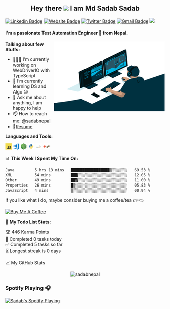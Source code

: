 <h2 align="center"> Hey there <img src="https://media.giphy.com/media/hvRJCLFzcasrR4ia7z/giphy.gif" width="25px"> I am Md Sadab Sadab</h2>

[![Linkedin Badge](https://img.shields.io/badge/-sadabnepal-blue?style=flat&logo=Linkedin&logoColor=white&link=https://www.linkedin.com/in/sadabnepal/)](https://www.linkedin.com/in/sadabnepal/)
[![Website Badge](https://img.shields.io/badge/-sadabnepal.github.io-47CCCC?style=flat&logo=Google-Chrome&logoColor=white&link=https://sadabnepal.github.io/)](https://sadabnepal.github.io/)
[![Twitter Badge](https://img.shields.io/badge/-@SadabSaqib-1ca0f1?style=flat&labelColor=1ca0f1&logo=twitter&logoColor=white&link=https://twitter.com/SaqibSadab)](https://twitter.com/SaqibSadab)
[![Gmail Badge](https://img.shields.io/badge/-sadabnepal-c14438?style=flat&logo=Gmail&logoColor=white&link=mailto:sadabnepal1993@gmail.com)](mailto:sadabnepal1993@gmail.com)
![](https://visitor-badge.glitch.me/badge?page_id=sadabnepal.sadabnepal)

#### I'm a passionate Test Automation Engineer 🚀 from Nepal.
<img align="right" alt="GIF" src="https://github.com/sadabnepal/sadabnepal/blob/main/programmer.gif" width="350" height="220" />
  
**Talking about few Stuffs:**

- 👨🏽‍💻 I’m currently working on WebDriverIO with TypeScript
- 🌱 I’m currently learning DS and Algo :wink:
- 💬 Ask me about anything, I am happy to help
- 📫 How to reach me: [@sadabnepal](https://www.linkedin.com/in/sadabnepal/)
- 📝[Resume](https://sadabnepal.github.io/files/MdSadabSaqib_Resume.pdf)

**Languages and Tools:**  

<code><img height="20" src="https://raw.githubusercontent.com/github/explore/80688e429a7d4ef2fca1e82350fe8e3517d3494d/topics/javascript/javascript.png"></code>
<code><img height="20" src="https://raw.githubusercontent.com/github/explore/80688e429a7d4ef2fca1e82350fe8e3517d3494d/topics/visual-studio-code/visual-studio-code.png"></code>
<code><img height="20" src="https://raw.githubusercontent.com/github/explore/80688e429a7d4ef2fca1e82350fe8e3517d3494d/topics/nodejs/nodejs.png"></code>
<code><img height="20" src="https://raw.githubusercontent.com/github/explore/80688e429a7d4ef2fca1e82350fe8e3517d3494d/topics/python/python.png"></code>
<code><img height="20" src="https://raw.githubusercontent.com/github/explore/80688e429a7d4ef2fca1e82350fe8e3517d3494d/topics/mysql/mysql.png"></code>
<code><img height="20" src="https://raw.githubusercontent.com/github/explore/80688e429a7d4ef2fca1e82350fe8e3517d3494d/topics/git/git.png"></code>

📊 **This Week I Spent My Time On:**
<!--START_SECTION:waka-->
```text
Java         5 hrs 13 mins   █████████████████▒░░░░░░░   69.53 % 
XML          54 mins         ███░░░░░░░░░░░░░░░░░░░░░░   12.05 % 
Other        49 mins         ██▓░░░░░░░░░░░░░░░░░░░░░░   11.00 % 
Properties   26 mins         █▒░░░░░░░░░░░░░░░░░░░░░░░   05.83 % 
JavaScript   4 mins          ▒░░░░░░░░░░░░░░░░░░░░░░░░   00.94 % 
```
<!--END_SECTION:waka-->

If you like what I do, maybe consider buying me a coffee/tea 👉👈

<a href="https://www.buymeacoffee.com/sadabnepal" target="_blank"><img src="https://cdn.buymeacoffee.com/buttons/v2/default-red.png" alt="Buy Me A Coffee" width="150" ></a>

🚧 **My Todo List Stats:**
<!-- TODO-IST:START -->
🏆  446 Karma Points           
🌸  Completed 0 tasks today           
✅  Completed 5 tasks so far           
⏳  Longest streak is 0 days
<!-- TODO-IST:END -->


📈 My GitHub Stats

<p align="center"> <img src="https://github-readme-stats.vercel.app/api?username=sadabnepal&show_icons=true&theme=gotham" alt="sadabnepal" />

### Spotify Playing 🎧

[<img src="https://now-playing-codestackr.vercel.app/api/spotify-playing" alt="Sadab's Spotify Playing" width="350" />](https://open.spotify.com/playlist/1Oy6pM4od0xZDbxWrpshpE)




